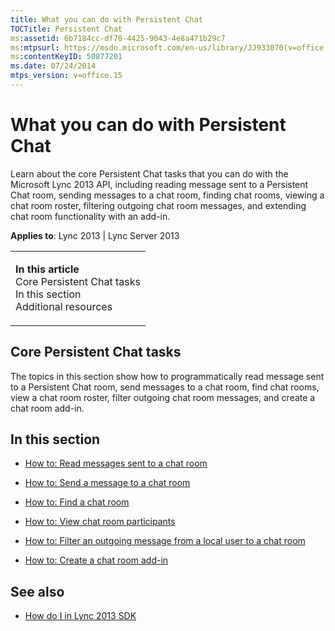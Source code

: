 ```yaml
---
title: What you can do with Persistent Chat
TOCTitle: Persistent Chat
ms:assetid: 6b7184cc-df70-4425-9043-4e8a471b29c7
ms:mtpsurl: https://msdn.microsoft.com/en-us/library/JJ933070(v=office.15)
ms:contentKeyID: 50877201
ms.date: 07/24/2014
mtps_version: v=office.15
---
```


# What you can do with Persistent Chat

Learn about the core Persistent Chat tasks that you can do with the Microsoft Lync 2013 API, including reading message sent to a Persistent Chat room, sending messages to a chat room, finding chat rooms, viewing a chat room roster, filtering outgoing chat room messages, and extending chat room functionality with an add-in.



**Applies to**: Lync 2013 | Lync Server 2013

<table>
<colgroup>
<col style="width: 100%" />
</colgroup>
<tbody>
<tr class="odd">
<td><p><strong>In this article</strong><br />
Core Persistent Chat tasks<br />
In this section<br />
Additional resources</p></td>
</tr>
</tbody>
</table>

## Core Persistent Chat tasks

The topics in this section show how to programmatically read message sent to a Persistent Chat room, send messages to a chat room, find chat rooms, view a chat room roster, filter outgoing chat room messages, and create a chat room add-in.

## In this section

  - [How to: Read messages sent to a chat room](how-to-read-messages-sent-to-a-chat-room.md)

  - [How to: Send a message to a chat room](how-to-send-a-message-to-a-chat-room.md)

  - [How to: Find a chat room](how-to-find-a-chat-room.md)

  - [How to: View chat room participants](how-to-view-chat-room-participants.md)

  - [How to: Filter an outgoing message from a local user to a chat room](how-to-filter-an-outgoing-message-from-a-local-user-to-a-chat-room.md)

  - [How to: Create a chat room add-in](how-to-create-a-chat-room-add-in.md)

## See also

  - [How do I in Lync 2013 SDK](how-do-i-in-lync-2013-sdk.md)

